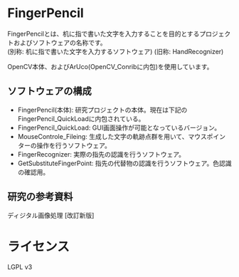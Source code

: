 # FingerPencil
FingerPencilとは、机に指で書いた文字を入力することを目的とするプロジェクトおよびソフトウェアの名称です。  
(別称: 机に指で書いた文字を入力するソフトウェア) (旧称: HandRecognizer)  
  
OpenCV本体、およびArUco(OpenCV_Conribに内包)を使用しています。

## ソフトウェアの構成
- FingerPencil(本体): 研究プロジェクトの本体。現在は下記のFingerPencil_QuickLoadに内包されている。
- FingerPencil_QuickLoad: GUI画面操作が可能となっているバージョン。
- MouseControle_Fileing: 生成した文字の軌跡点群を用いて、マウスポインターの操作を行うソフトウェア。
- FingerRecognizer: 実際の指先の認識を行うソフトウェア。
- GetSubstituteFingerPoint: 指先の代替物の認識を行うソフトウェア。色認識の確認用。

## 研究の参考資料
ディジタル画像処理 [改訂新版]  

# ライセンス
LGPL v3  
